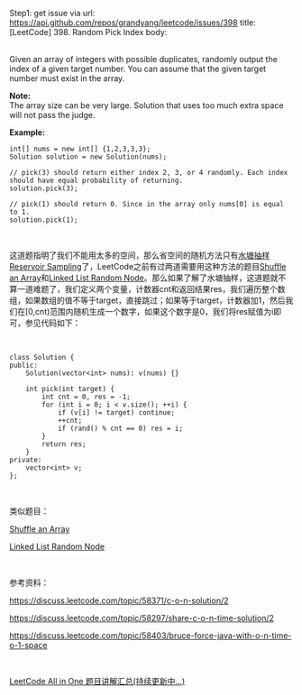 Step1: get issue via url: https://api.github.com/repos/grandyang/leetcode/issues/398 
 title:[LeetCode] 398. Random Pick Index 
 body:  
  

Given an array of integers with possible duplicates, randomly output the index of a given target number. You can assume that the given target number must exist in the array.

**Note:**  
The array size can be very large. Solution that uses too much extra space will not pass the judge. 

**Example:**
    
    
    int[] nums = new int[] {1,2,3,3,3};
    Solution solution = new Solution(nums);
    
    // pick(3) should return either index 2, 3, or 4 randomly. Each index should have equal probability of returning.
    solution.pick(3);
    
    // pick(1) should return 0. Since in the array only nums[0] is equal to 1.
    solution.pick(1);
    

 

这道题指明了我们不能用太多的空间，那么省空间的随机方法只有[水塘抽样Reservoir Sampling](https://zh.wikipedia.org/wiki/%E6%B0%B4%E5%A1%98%E6%8A%BD%E6%A8%A3)了，LeetCode之前有过两道需要用这种方法的题目[Shuffle an Array](http://www.cnblogs.com/grandyang/p/5783392.html)和[Linked List Random Node](http://www.cnblogs.com/grandyang/p/5759926.html)。那么如果了解了水塘抽样，这道题就不算一道难题了，我们定义两个变量，计数器cnt和返回结果res，我们遍历整个数组，如果数组的值不等于target，直接跳过；如果等于target，计数器加1，然后我们在[0,cnt)范围内随机生成一个数字，如果这个数字是0，我们将res赋值为i即可，参见代码如下：

 
    
    
    class Solution {
    public:
        Solution(vector<int> nums): v(nums) {}
        
        int pick(int target) {
            int cnt = 0, res = -1;
            for (int i = 0; i < v.size(); ++i) {
                if (v[i] != target) continue;
                ++cnt;
                if (rand() % cnt == 0) res = i;
            }
            return res;
        }
    private:
        vector<int> v;
    };

 

类似题目：

[Shuffle an Array](http://www.cnblogs.com/grandyang/p/5783392.html)

[Linked List Random Node](http://www.cnblogs.com/grandyang/p/5759926.html)

 

参考资料：

<https://discuss.leetcode.com/topic/58371/c-o-n-solution/2>

<https://discuss.leetcode.com/topic/58297/share-c-o-n-time-solution/2>

<https://discuss.leetcode.com/topic/58403/bruce-force-java-with-o-n-time-o-1-space>

 

[LeetCode All in One 题目讲解汇总(持续更新中...)](http://www.cnblogs.com/grandyang/p/4606334.html)
